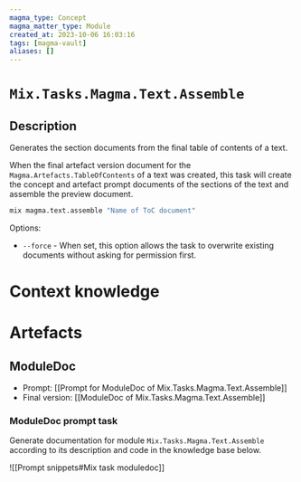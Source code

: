 ```yaml
---
magma_type: Concept
magma_matter_type: Module
created_at: 2023-10-06 16:03:16
tags: [magma-vault]
aliases: []
---
```

# `Mix.Tasks.Magma.Text.Assemble`

## Description

Generates the section documents from the final table of contents of a text.

When the final artefact version document for the `Magma.Artefacts.TableOfContents` of a text was created, this task will create the concept and artefact prompt documents of the sections of the text and assemble the preview document.

```sh
mix magma.text.assemble "Name of ToC document"
```

Options:

- `--force` - When set, this option allows the task to overwrite existing documents without asking for permission first.


# Context knowledge



# Artefacts

## ModuleDoc

- Prompt: [[Prompt for ModuleDoc of Mix.Tasks.Magma.Text.Assemble]]
- Final version: [[ModuleDoc of Mix.Tasks.Magma.Text.Assemble]]

### ModuleDoc prompt task

Generate documentation for module `Mix.Tasks.Magma.Text.Assemble` according to its description and code in the knowledge base below.

![[Prompt snippets#Mix task moduledoc]]